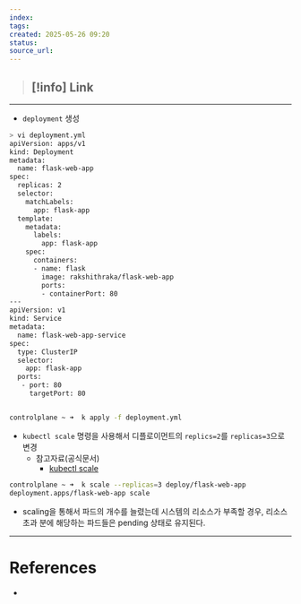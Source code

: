 ```yaml
---
index: 
tags: 
created: 2025-05-26 09:20
status: 
source_url:
---
```

>[!info] Link
>- 

---


- `deployment` 생성
```bash
> vi deployment.yml
apiVersion: apps/v1
kind: Deployment
metadata:
  name: flask-web-app
spec:
  replicas: 2
  selector:
    matchLabels:
      app: flask-app
  template:
    metadata:
      labels:
        app: flask-app
    spec:
      containers:
      - name: flask
        image: rakshithraka/flask-web-app
        ports:
        - containerPort: 80
---
apiVersion: v1
kind: Service
metadata:
  name: flask-web-app-service
spec:
  type: ClusterIP
  selector:
    app: flask-app
  ports:
   - port: 80
     targetPort: 80


controlplane ~ ➜  k apply -f deployment.yml 
```


- `kubectl scale` 명령을 사용해서 디플로이먼트의 `replics=2`를 `replicas=3`으로 변경
	- 참고자료(공식문서)
		- [kubectl scale](https://kubernetes.io/docs/reference/kubectl/generated/kubectl_scale/)
```bash
controlplane ~ ➜  k scale --replicas=3 deploy/flask-web-app
deployment.apps/flask-web-app scale
```

- scaling을 통해서 파드의 개수를 늘렸는데 시스템의 리소스가 부족할 경우, 리소스 초과 분에 해당하는 파드들은 pending 상태로 유지된다.




---

# References
- 